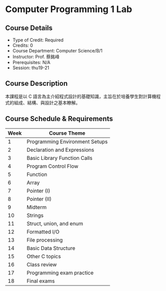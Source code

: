# Computer Programming 1 Lab

## Course Details
- Type of Credit: Required
- Credits: 0
- Course Department: Computer Science/B/1
- Instructor: Prof. 蔡銘峰
- Prerequisites: N/A
- Session: thu19-21

## Course Description
本課程是以 C 語言為主介紹程式設計的基礎知識，主旨在於培養學生對計算機程式的組成、結構、與設計之基本瞭解。

## Course Schedule & Requirements
| Week | Course Theme                      |
|------|-----------------------------------|
| 1    | Programming Environment Setups    |
| 2    | Declaration and Expressions       |
| 3    | Basic Library Function Calls      |
| 4    | Program Control Flow              |
| 5    | Function                          |
| 6    | Array                             |
| 7    | Pointer (I)                       |
| 8    | Pointer (II)                      |
| 9    | Midterm                           |
| 10   | Strings                           |
| 11   | Struct, union, and enum           |
| 12   | Formatted I/O                     |
| 13   | File processing                   |
| 14   | Basic Data Structure              |
| 15   | Other C topics                    |
| 16   | Class review                      |
| 17   | Programming exam practice         |
| 18   | Final exams                       |